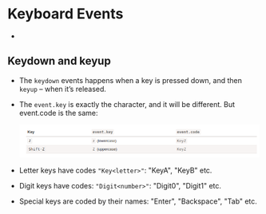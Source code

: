 # Keyboard Events

-

## Keydown and keyup

- The `keydown` events happens when a key is pressed down, and then `keyup` – when it’s released.
- The `event.key` is exactly the character, and it will be different. But event.code is the same:

  ![Keyboard .key and .code](./keyboard%20key%20&%20code.png)

- Letter keys have codes `"Key<letter>"`: "KeyA", "KeyB" etc.
- Digit keys have codes: `"Digit<number>"`: "Digit0", "Digit1" etc.
- Special keys are coded by their names: "Enter", "Backspace", "Tab" etc.

